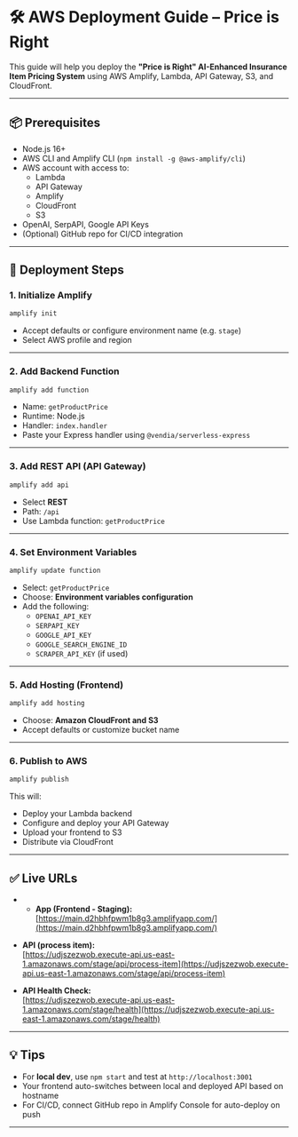# 🛠️ AWS Deployment Guide – Price is Right

This guide will help you deploy the **"Price is Right" AI-Enhanced Insurance Item Pricing System** using AWS Amplify, Lambda, API Gateway, S3, and CloudFront.

---

## 📦 Prerequisites

- Node.js 16+
- AWS CLI and Amplify CLI (`npm install -g @aws-amplify/cli`)
- AWS account with access to:
  - Lambda
  - API Gateway
  - Amplify
  - CloudFront
  - S3
- OpenAI, SerpAPI, Google API Keys
- (Optional) GitHub repo for CI/CD integration

---

## 🚀 Deployment Steps

### 1. Initialize Amplify
```bash
amplify init
```
- Accept defaults or configure environment name (e.g. `stage`)
- Select AWS profile and region

---

### 2. Add Backend Function
```bash
amplify add function
```
- Name: `getProductPrice`  
- Runtime: Node.js  
- Handler: `index.handler`  
- Paste your Express handler using `@vendia/serverless-express`

---

### 3. Add REST API (API Gateway)
```bash
amplify add api
```
- Select **REST**
- Path: `/api`
- Use Lambda function: `getProductPrice`

---

### 4. Set Environment Variables
```bash
amplify update function
```
- Select: `getProductPrice`
- Choose: **Environment variables configuration**
- Add the following:
  - `OPENAI_API_KEY`
  - `SERPAPI_KEY`
  - `GOOGLE_API_KEY`
  - `GOOGLE_SEARCH_ENGINE_ID`
  - `SCRAPER_API_KEY` (if used)

---

### 5. Add Hosting (Frontend)
```bash
amplify add hosting
```
- Choose: **Amazon CloudFront and S3**
- Accept defaults or customize bucket name

---

### 6. Publish to AWS
```bash
amplify publish
```
This will:
- Deploy your Lambda backend
- Configure and deploy your API Gateway
- Upload your frontend to S3
- Distribute via CloudFront

---

## ✅ Live URLs

- - **App (Frontend - Staging):**  
  [https://main.d2hbhfpwm1b8g3.amplifyapp.com/](https://main.d2hbhfpwm1b8g3.amplifyapp.com/)

- **API (process item):**  
  [https://udjszezwob.execute-api.us-east-1.amazonaws.com/stage/api/process-item](https://udjszezwob.execute-api.us-east-1.amazonaws.com/stage/api/process-item)

- **API Health Check:**  
  [https://udjszezwob.execute-api.us-east-1.amazonaws.com/stage/health](https://udjszezwob.execute-api.us-east-1.amazonaws.com/stage/health)

---

## 💡 Tips

- For **local dev**, use `npm start` and test at `http://localhost:3001`
- Your frontend auto-switches between local and deployed API based on hostname
- For CI/CD, connect GitHub repo in Amplify Console for auto-deploy on push

---